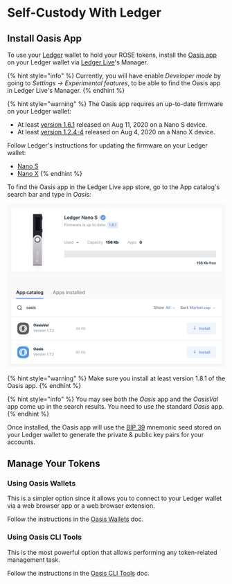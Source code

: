 # Self-Custody With Ledger

## Install Oasis App

To use your [Ledger](https://www.ledger.com) wallet to hold your ROSE tokens, install the [Oasis app](https://github.com/Zondax/ledger-oasis) on your Ledger wallet via [Ledger Live](https://www.ledger.com/ledger-live/)'s Manager.

{% hint style="info" %}
Currently, you will have enable _Developer mode_ by going to _Settings -> Experimental features_, to be able to find the Oasis app in Ledger Live's Manager.
{% endhint %}

{% hint style="warning" %}
The Oasis app requires an up-to-date firmware on your Ledger wallet:

* At least [version 1.6.1](https://support.ledger.com/hc/en-us/articles/360010446000-Ledger-Nano-S-firmware-release-notes) released on Aug 11, 2020 on a Nano S device.
* At least [version 1.2.4-4](https://support.ledger.com/hc/en-us/articles/360014980580-Ledger-Nano-X-firmware-release-notes) released on Aug 4, 2020 on a Nano X device.

Follow Ledger's instructions for updating the firmware on your Ledger wallet:

* [Nano S](https://support.ledger.com/hc/en-us/articles/360002731113-Update-Ledger-Nano-S-firmware)
* [Nano X](https://support.ledger.com/hc/en-us/articles/360013349800)
{% endhint %}

To find the Oasis app in the Ledger Live app store, go to the App catalog's search bar and type in _Oasis:_

![](<../../.gitbook/assets/image (2).png>)

{% hint style="warning" %}
Make sure you install at least version 1.8.1 of the Oasis app.
{% endhint %}

{% hint style="info" %}
You may see both the _Oasis_ app and the _OasisVal_ app come up in the search results. You need to use the standard _Oasis_ app.
{% endhint %}

Once installed, the Oasis app will use the [BIP 39](https://github.com/bitcoin/bips/blob/master/bip-0039.mediawiki) mnemonic seed stored on your Ledger wallet to generate the private & public key pairs for your accounts.

## Manage Your Tokens

### Using Oasis Wallets

This is a simpler option since it allows you to connect to your Ledger wallet via a web browser app or a web browser extension.

Follow the instructions in the [Oasis Wallets](../oasis-wallets/) doc.

### Using Oasis CLI Tools

This is the most powerful option that allows performing any token-related management task.

Follow the instructions in the [Oasis CLI Tools](../advanced/oasis-cli-tools/) doc.
